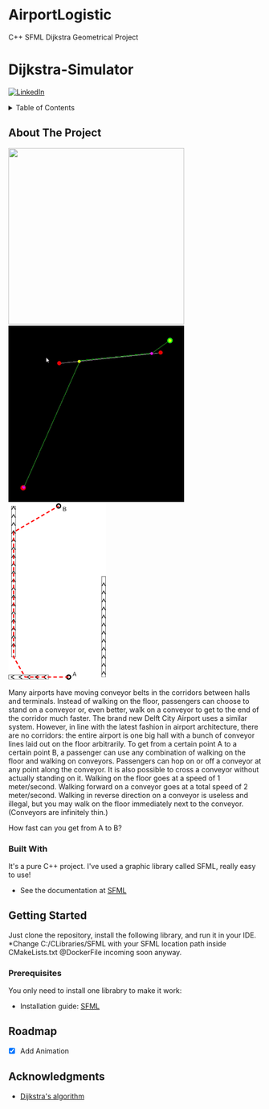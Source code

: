 # AirportLogistic
C++ SFML Dijkstra Geometrical Project


# Dijkstra-Simulator

<div id="top"></div>

[![LinkedIn][linkedin-shield]][linkedin-url]

<!-- TABLE OF CONTENTS -->
<details>
  <summary>Table of Contents</summary>
  <ol>
    <li>
      <a href="#about-the-project">About The Project</a>
      <ul>
        <li><a href="#built-with">Built With</a></li>
      </ul>
    </li>
    <li>
      <a href="#getting-started">Getting Started</a>
      <ul>
        <li><a href="#prerequisites">Prerequisites</a></li>
      </ul>
    </li>
    <li><a href="#roadmap">Roadmap</a></li>
    <li><a href="#acknowledgments">Acknowledgments</a></li>
  </ol>
</details>



<!-- ABOUT THE PROJECT -->
## About The Project

<span>
  <img src="https://github.com/fl0wo/AirportLogistic/blob/main/input_files/ezgif1.gif" width="350" height="350"/>
  <img src="https://github.com/fl0wo/AirportLogistic/blob/main/input_files/ezgif2.gif" width="350" height="350"/>
  <img src="https://github.com/fl0wo/AirportLogistic/blob/main/input_files/image1.png" width="194" height="350"/>

</span>

Many airports have moving conveyor belts in the corridors between halls and terminals. Instead of walking on the floor, passengers can choose to stand on a conveyor or, even better, walk on a conveyor to get to the end of the corridor much faster.
The brand new Delft City Airport uses a similar system. However, in line with the latest fashion in airport architecture, there are no corridors: the entire airport is one big hall with a bunch of conveyor lines laid out on the floor arbitrarily.
To get from a certain point A to a certain point B, a passenger can use any combination of walking on the floor and walking on conveyors. Passengers can hop on or off a conveyor at any point along the conveyor. It is also possible to cross a conveyor without actually standing on it.
Walking on the floor goes at a speed of 1 meter/second.
Walking forward on a conveyor goes at a total speed of 2 meter/second.
Walking in reverse direction on a conveyor is useless and illegal, but you may walk on the floor immediately next to the conveyor. (Conveyors are infinitely thin.)

How fast can you get from A to B?


### Built With

It's a pure C++ project. I've used a graphic library called SFML, really easy to use!

* See the documentation at [SFML](https://www.sfml-dev.org/)


<!-- GETTING STARTED -->
## Getting Started

Just clone the repository, install the following library, and run it in your IDE.
*Change C:/CLibraries/SFML with your SFML location path inside CMakeLists.txt
@DockerFile incoming soon anyway.

### Prerequisites

You only need to install one librabry to make it work:
* Installation guide: [SFML](https://www.sfml-dev.org/tutorials/2.5/start-vc.php)

<!-- ROADMAP -->
## Roadmap

- [x] Add Animation


<!-- ACKNOWLEDGMENTS -->
## Acknowledgments

* [Dijkstra's algorithm](https://en.wikipedia.org/wiki/Dijkstra%27s_algorithm)

<!-- MARKDOWN LINKS & IMAGES -->
[linkedin-shield]: https://img.shields.io/badge/-LinkedIn-black.svg?style=for-the-badge&logo=linkedin&colorB=555
[linkedin-url]: https://www.linkedin.com/in/florian-sabani/
